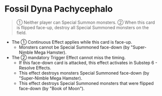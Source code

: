 # Fossil Dyna Pachycephalo

> ① Neither player can Special Summon monsters. ② When this card is flipped face-up, destroy all Special Summoned monsters on the field.

*   The ① Continuous Effect applies while this card is face-up.
    *   Monsters cannot be Special Summoned face-down (by "Super-Nimble Mega Hamster).
*   The ② mandatory Trigger Effect cannot miss the timing.
    *   If this face-down card is attacked, this effect activates in Substep 6 - Resolve Effects.
    *   This effect destroys monsters Special Summoned face-down (by "Super-Nimble Mega Hamster).
    *   This effect destroys Special Summoned monsters that were flipped face-down (by "Book of Moon").
